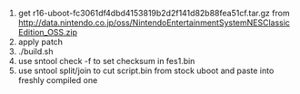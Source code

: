 1. get r16-uboot-fc3061df4dbd4153819b2d2f141d82b88fea51cf.tar.gz from http://data.nintendo.co.jp/oss/NintendoEntertainmentSystemNESClassicEdition_OSS.zip
2. apply patch
3. ./build.sh
4. use sntool check -f to set checksum in fes1.bin
5. use sntool split/join to cut script.bin from stock uboot and paste into freshly compiled one
